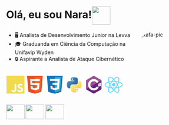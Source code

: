 # Olá, eu sou Nara!<img align="center" height="50" width="50" src="https://i.pinimg.com/originals/34/53/cc/3453cc388407589b0f9d9645511a0d5e.gif">

 <img align="right" alt="Rafa-pic" height="150" width="150" style="border-radius:50px;" src="https://user-images.githubusercontent.com/89475607/229184886-a7e679ec-4eb4-4fa5-9289-1633740c4b13.png">
 
- 🖥️ Analista de Desenvolvimento Junior na Levva
- 🎓 Graduanda em Ciência da Computação na Unifavip Wyden 
- 🔒 Aspirante a Analista de Ataque Cibernético 
<b>


<div style="display: inline_block"><br>
  <img align="center" alt="JavaScript" height="50" width="50" src="https://raw.githubusercontent.com/devicons/devicon/master/icons/javascript/javascript-plain.svg">
  <img align="center" alt="HTML" height="50" width="50" src="https://raw.githubusercontent.com/devicons/devicon/master/icons/html5/html5-original.svg">
  <img align="center" alt="CSS" height="50" width="50" src="https://raw.githubusercontent.com/devicons/devicon/master/icons/css3/css3-original.svg">
  <img align="center" alt="Python" height="50" width="50" src="https://raw.githubusercontent.com/devicons/devicon/master/icons/python/python-original.svg">
  <img align="center" alt="Csharp" height="50" width="50" src="https://raw.githubusercontent.com/devicons/devicon/master/icons/csharp/csharp-original.svg">
  <img align="center" alt="React" height="50" width="50" src="https://raw.githubusercontent.com/devicons/devicon/master/icons/react/react-original.svg">
  
</div>

  ##

<div>
<a href="https://www.instagram.com/umahackerdobem/" target="_blank"> <img align="center" height="40" width="50" src="https://raw.githubusercontent.com/maurodesouza/profile-readme-generator/master/src/assets/icons/social/instagram/default.svg" target="_blank"></a>
  <a href="mailto:umahackerdobem@gmail.com"><img align="center" height="40" width="50" src="https://user-images.githubusercontent.com/5141132/50740364-7ea80880-1217-11e9-8faf-2348e31beedd.png" target="_blank"></a>
  <a href="https://www.linkedin.com/in/umahackerdobem/" target="_blank"> <img align="center" height="40" width="50" src="https://raw.githubusercontent.com/maurodesouza/profile-readme-generator/master/src/assets/icons/social/linkedin/default.svg" target="_blank"></a> 
  
</div>
